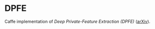 # DPFE
Caffe implementation of *Deep Private-Feature Extraction (DPFE)* ([arXiv](https://arxiv.org/abs/1802.03151)). 
